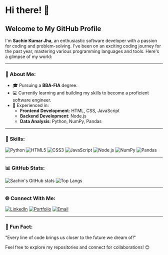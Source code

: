 # Hi there! 👋

## Welcome to My GitHub Profile

I'm **Sachin Kumar Jha**, an enthusiastic software developer with a passion for coding and problem-solving. I've been on an exciting coding journey for the past year, mastering various programming languages and tools. Here's a glimpse of my world:

---

### 🚀 About Me:
- 🎓 Pursuing a **BBA-FIA** degree.
- 💻 Currently learning and building my skills to become a proficient software engineer.
- 🌱 Experienced in:
  - **Frontend Development**: HTML, CSS, JavaScript
  - **Backend Development**: Node.js
  - **Data Analysis**: Python, NumPy, Pandas

---

### 🌟 Skills:
![Python](https://img.shields.io/badge/-Python-3776AB?logo=python&logoColor=white&style=flat-square)
![HTML5](https://img.shields.io/badge/-HTML5-E34F26?logo=html5&logoColor=white&style=flat-square)
![CSS3](https://img.shields.io/badge/-CSS3-1572B6?logo=css3&logoColor=white&style=flat-square)
![JavaScript](https://img.shields.io/badge/-JavaScript-F7DF1E?logo=javascript&logoColor=black&style=flat-square)
![Node.js](https://img.shields.io/badge/-Node.js-339933?logo=node.js&logoColor=white&style=flat-square)
![NumPy](https://img.shields.io/badge/-NumPy-013243?logo=numpy&logoColor=white&style=flat-square)
![Pandas](https://img.shields.io/badge/-Pandas-150458?logo=pandas&logoColor=white&style=flat-square)

---

### 📊 GitHub Stats:
![Sachin's GitHub stats](https://github-readme-stats.vercel.app/api?username=yourusername&show_icons=true&theme=radical)
![Top Langs](https://github-readme-stats.vercel.app/api/top-langs/?username=yourusername&layout=compact&theme=radical)

---

### 🌐 Connect With Me:
[![LinkedIn](https://img.shields.io/badge/-LinkedIn-0077B5?logo=linkedin&logoColor=white&style=flat-square)](https://www.linkedin.com/in/sachin-kumar-08b732317/)
[![Portfolio](https://img.shields.io/badge/-Portfolio-000?logo=web&logoColor=white&style=flat-square)](https://yourportfolio.com)
[![Email](https://img.shields.io/badge/-Email-D14836?logo=gmail&logoColor=white&style=flat-square)](mailto:youremail@example.com)

---

### 🌈 Fun Fact:
"Every line of code brings us closer to the future we dream of!"

Feel free to explore my repositories and connect for collaborations! 😊
